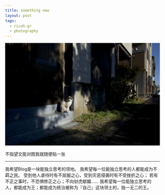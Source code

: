 ```yaml
---
title: something new
layout: post
tags:
  - ricoh-gr
  - photography
---
```


![cat](/media/files/2015/03/16/cat.jpg)

不指望文能对图我就随便贴一张

---

我希望Blog是一块能独立思考的领地。
我希望每一位能独立思考的人都能成为不羁之民。 
受到他人虐待时有不屈服之心，受到灾恶侵袭时有不受挫折之心； 
若有不正之事时，不恐惧修正之心；不向豺虎献媚…… 
我希望每一位能独立思考的人，都能成为王；都能成为统治被称为『自己』这块领土的，独一无二的王。